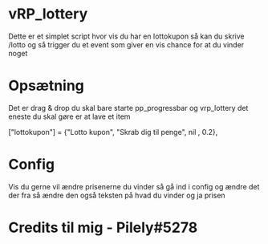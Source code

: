 # vRP_lottery

Dette er et simplet script hvor vis du har en lottokupon så kan du skrive /lotto og
så trigger du et event som giver en vis chance for at du vinder noget

# Opsætning

Det er drag & drop du skal bare starte pp_progressbar og vrp_lottery
det eneste du skal gøre er at lave et item

["lottokupon"] = {"Lotto kupon", "Skrab dig til penge", nil , 0.2},

# Config

Vis du gerne vil ændre prisenerne du vinder så gå ind i config og ændre det der fra
så ændre den også teksten på hvad du vinder og ja prisen

# Credits til mig - Pilely#5278
